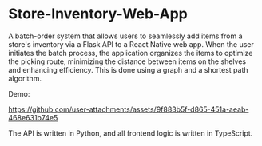 # Store-Inventory-Web-App

A batch-order system that allows users to seamlessly add items from a store's inventory via a Flask API to a React Native web app. When the user initiates the batch process, the application organizes the items to optimize the picking route, minimizing the distance between items on the shelves and enhancing efficiency. This is done using a graph and a shortest path algorithm. 

Demo:



https://github.com/user-attachments/assets/9f883b5f-d865-451a-aeab-468e631b74e5



The API is written in Python, and all frontend logic is written in TypeScript.
